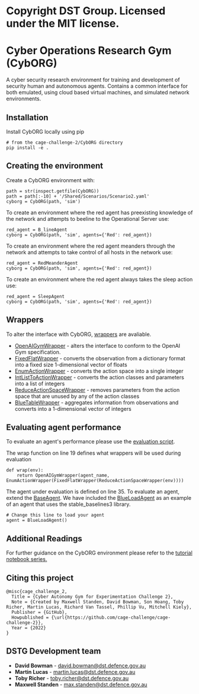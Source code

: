 # Copyright DST Group. Licensed under the MIT license.

# Cyber Operations Research Gym (CybORG)

A cyber security research environment for training and development of security human and autonomous agents. Contains a common interface for both emulated, using cloud based virtual machines, and simulated network environments.

## Installation

Install CybORG locally using pip

```
# from the cage-challenge-2/CybORG directory
pip install -e .
```


## Creating the environment
Create a CybORG environment with:
```
path = str(inspect.getfile(CybORG))
path = path[:-10] + '/Shared/Scenarios/Scenario2.yaml'
cyborg = CybORG(path, 'sim')
```

 


To create an environment where the red agent has preexisting knowledge of the network and attempts to beeline to the Operational Server use:

 

```
red_agent = B_lineAgent
cyborg = CybORG(path, 'sim', agents={'Red': red_agent})
```
To create an environment where the red agent meanders through the network and attempts to take control of all hosts in the network use:

 

```
red_agent = RedMeanderAgent
cyborg = CybORG(path, 'sim', agents={'Red': red_agent})
```
To create an environment where the red agent always takes the sleep action use:
```
red_agent = SleepAgent
cyborg = CybORG(path, 'sim', agents={'Red': red_agent})
```

 

## Wrappers

 

To alter the interface with CybORG, [wrappers](CybORG/Agents/Wrappers) are avaliable.

 

* [OpenAIGymWrapper](CybORG/Agents/Wrappers/OpenAIGymWrapper.py) - alters the interface to conform to the OpenAI Gym specification.
* [FixedFlatWrapper](CybORG/Agents/Wrappers/FixedFlatWrapper.py) - converts the observation from a dictionary format into a fixed size 1-dimensional vector of floats
* [EnumActionWrapper](CybORG/Agents/Wrappers/EnumActionWrapper.py) - converts the action space into a single integer
* [IntListToActionWrapper](CybORG/Agents/Wrappers/IntListToAction.py) - converts the action classes and parameters into a list of integers
* [ReduceActionSpaceWrapper](CybORG/Agents/Wrappers/ReduceActionSpaceWrapper.py) - removes parameters from the action space that are unused by any of the action classes
* [BlueTableWrapper](CybORG/Agents/Wrappers/BlueTableWrapper.py) - aggregates information from observations and converts into a 1-dimensional vector of integers

 


## Evaluating agent performance

 

To evaluate an agent's performance please use the [evaluation script](CybORG/Evaluation/evaluation.py). 

 


The wrap function on line 19 defines what wrappers will be used during evaluation
```
def wrap(env):
    return OpenAIGymWrapper(agent_name, EnumActionWrapper(FixedFlatWrapper(ReduceActionSpaceWrapper(env))))
```
The agent under evaluation is defined on line 35. 
To evaluate an agent, extend the [BaseAgent](CybORG/Agents/SimpleAgents/BaseAgent.py). 
We have included the [BlueLoadAgent](CybORG/Agents/SimpleAgents/BlueLoadAgent.py) as an example of an agent that uses the stable_baselines3 library.
```
# Change this line to load your agent
agent = BlueLoadAgent()
```

## Additional Readings
For further guidance on the CybORG environment please refer to the [tutorial notebook series.](CybORG/Tutorial)

## Citing this project
```
@misc{cage_challenge_2,
  Title = {Cyber Autonomy Gym for Experimentation Challenge 2},
  Note = {Created by Maxwell Standen, David Bowman, Son Hoang, Toby Richer, Martin Lucas, Richard Van Tassel, Phillip Vu, Mitchell Kiely},
  Publisher = {GitHub},
  Howpublished = {\url{https://github.com/cage-challenge/cage-challenge-2}},
  Year = {2022}
}
```

## DSTG Development team 

* **David Bowman** - david.bowman@dst.defence.gov.au
* **Martin Lucas** - martin.lucas@dst.defence.gov.au
* **Toby Richer** - toby.richer@dst.defence.gov.au
* **Maxwell Standen** - max.standen@dst.defence.gov.au
